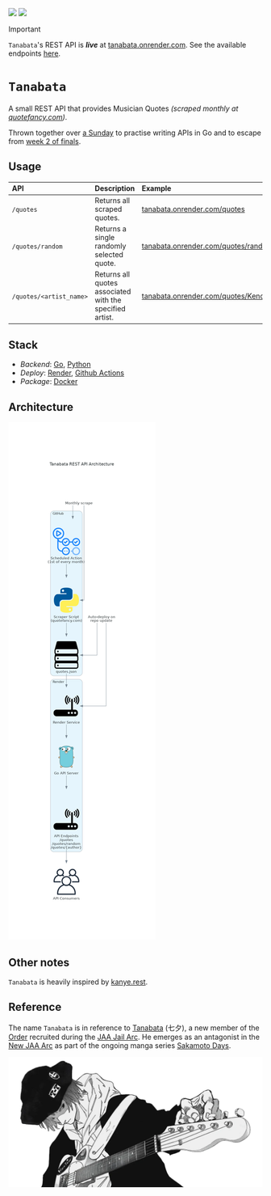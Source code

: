 [![](https://img.shields.io/badge/tanabata_1.0.0-passing-green)](https://github.com/gongahkia/tanabata/releases/tag/1.0.0) 
![](https://github.com/gongahkia/tanabata/actions/workflows/scrape.yml/badge.svg)


> [!IMPORTANT]  
> `Tanabata`'s REST API is ***live*** at [tanabata.onrender.com](https://tanabata.onrender.com/quotes). See the available endpoints [here](#usage).

# `Tanabata`

A small REST API that provides Musician Quotes *(scraped monthly at [quotefancy.com](https://quotefancy.com/))*.

Thrown together over [a Sunday](https://github.com/gongahkia/tanabata/commit/82f11bb336bd2523440523980c79317bd4bc25e8) to practise writing APIs in Go and to escape from [week 2 of finals](https://github.com/gongahkia/naobito/blob/main/asset/reference/finals.jpg).

## Usage

| API | Description | Example |
| :--- | :--- | :--- |
| `/quotes` | Returns all scraped quotes. | [tanabata.onrender.com/quotes](https://tanabata.onrender.com/quotes) |
| `/quotes/random` | Returns a single randomly selected quote. | [tanabata.onrender.com/quotes/random](https://tanabata.onrender.com/quotes/random) |
| `/quotes/<artist_name>` | Returns all quotes associated with the specified artist. | [tanabata.onrender.com/quotes/Kendrick%20Lamar](https://tanabata.onrender.com/quotes/Kendrick%20Lamar) |

## Stack

* *Backend*: [Go](https://go.dev/), [Python](https://www.python.org/)
* *Deploy*: [Render](https://render.com/), [Github Actions](https://github.com/features/actions)
* *Package*: [Docker](https://www.docker.com/)

## Architecture

![](./asset/reference/architecture.png)

## Other notes

`Tanabata` is heavily inspired by [kanye.rest](https://github.com/ajzbc/kanye.rest).

## Reference

The name `Tanabata` is in reference to [Tanabata](https://sakamoto-days.fandom.com/wiki/Tanabata) (七夕), a new member of the [Order](https://sakamoto-days.fandom.com/wiki/Order) recruited during the [JAA Jail Arc](https://sakamoto-days.fandom.com/wiki/JAA_Jail_Arc). He emerges as an antagonist in the [New JAA Arc](https://sakamoto-days.fandom.com/wiki/New_JAA_Arc) as part of the ongoing manga series [Sakamoto Days](https://sakamoto-days.fandom.com/wiki/Sakamoto_Days_Wiki).

![](./asset/logo/tanabata.webp)